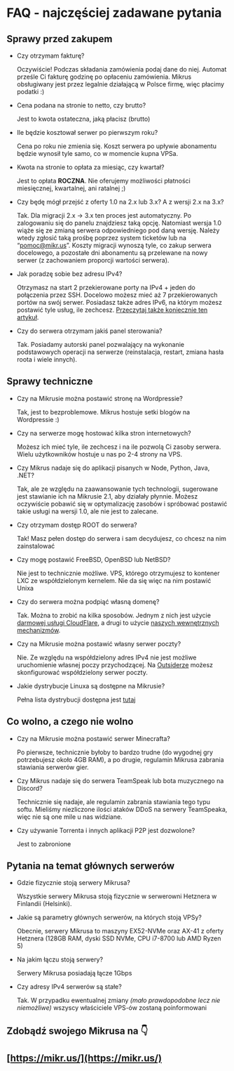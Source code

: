 # FAQ - najczęściej zadawane pytania

## Sprawy przed zakupem

- Czy otrzymam fakturę?
    
    Oczywiście! Podczas składania zamówienia podaj dane do niej. Automat prześle Ci fakturę godzinę po opłaceniu zamówienia. Mikrus obsługiwany jest przez legalnie działającą w Polsce firmę, więc płacimy podatki :) 
    
- Cena podana na stronie to netto, czy brutto?
    
    Jest to kwota ostateczna, jaką płacisz (brutto)
    
- Ile będzie kosztował serwer po pierwszym roku?
    
    Cena po roku nie zmienia się. Koszt serwera po upływie abonamentu będzie wynosił tyle samo, co w momencie kupna VPSa.
    
- Kwota na stronie to opłata za miesiąc, czy kwartał?
    
    Jest to opłata **ROCZNA**. Nie oferujemy możliwości płatności miesięcznej, kwartalnej, ani ratalnej ;)
    
- Czy będę mógł przejść z oferty 1.0 na 2.x lub 3.x? A z wersji 2.x na 3.x?
    
    Tak. Dla migracji 2.x → 3.x ten proces jest automatyczny. Po zalogowaniu się do panelu znajdziesz taką opcję. Natomiast wersja 1.0 wiąże się ze zmianą serwera odpowiedniego pod daną wersję. Należy wtedy zgłosić taką prośbę poprzez system ticketów lub na “pomoc@mikr.us”.
    Koszty migracji wynoszą tyle, co zakup serwera docelowego, a pozostałe dni abonamentu są przelewane na nowy serwer (z zachowaniem proporcji wartości serwera).
    
- Jak poradzę sobie bez adresu IPv4?
    
    Otrzymasz na start 2 przekierowane porty na IPv4 + jeden do połączenia przez SSH. Docelowo możesz mieć aż 7 przekierowanych portów na swój serwer. Posiadasz także adres IPv6, na którym możesz postawić tyle usług, ile zechcesz. [Przeczytaj także koniecznie ten artykuł](../o_co_chodzi_z_ipv6).
    
- Czy do serwera otrzymam jakiś panel sterowania?
    
    Tak. Posiadamy autorski panel pozwalający na wykonanie podstawowych operacji na serwerze (reinstalacja, restart, zmiana hasła roota i wiele innych).
    

## Sprawy techniczne

- Czy na Mikrusie można postawić stronę na Wordpressie?
    
    Tak, jest to bezproblemowe. Mikrus hostuje setki blogów na Wordpressie :) 
    
- Czy na serwerze mogę hostować kilka stron internetowych?
    
    Możesz ich mieć tyle, ile zechcesz i na ile pozwolą Ci zasoby serwera. Wielu użytkowników hostuje u nas po 2-4 strony na VPS.
    
- Czy Mikrus nadaje się do aplikacji pisanych w Node, Python, Java, .NET?
    
    Tak, ale ze względu na zaawansowanie tych technologii, sugerowane jest stawianie ich na Mikrusie 2.1, aby działały płynnie. Możesz oczywiście pobawić się w optymalizację zasobów i spróbować postawić takie usługi na wersji 1.0, ale nie jest to zalecane.
    
- Czy otrzymam dostęp ROOT do serwera?
    
    Tak! Masz pełen dostęp do serwera i sam decydujesz, co chcesz na nim zainstalować
    
- Czy mogę postawić FreeBSD, OpenBSD lub NetBSD?
    
    Nie jest to technicznie możliwe. VPS, którego otrzymujesz to kontener LXC ze współdzielonym kernelem. Nie da się więc na nim postawić Unixa
    
- Czy do serwera można podpiąć własną domenę?
    
    Tak. Można to zrobić na kilka sposobów. Jednym z nich jest użycie [darmowej usługi CloudFlare](../podpiecie_domeny_przez_cloudflare), a drugi to użycie [naszych wewnętrznych mechanizmów](../cytrus).

- Czy na Mikrusie można postawić własny serwer poczty?

    Nie. Ze względu na współdzielony adres IPv4 nie jest możliwe uruchomienie własnej poczy przychodzącej. Na [Outsiderze](../outsider) możesz skonfigurować współdzielony serwer poczty. 

- Jakie dystrybucje Linuxa są dostępne na Mikrusie?
    
    Pełna lista dystrybucji dostępna jest [tutaj](../dystrybucje_linuxa)
    

## Co wolno, a czego nie wolno

- Czy na Mikrusie można postawić serwer Minecrafta?
    
    Po pierwsze, technicznie byłoby to bardzo trudne (do wygodnej gry potrzebujesz około 4GB RAM), a po drugie, regulamin Mikrusa zabrania stawiania serwerów gier.
    
- Czy Mikrus nadaje się do serwera TeamSpeak lub bota muzycznego na Discord?
    
    Technicznie się nadaje, ale regulamin zabrania stawiania tego typu softu. Mieliśmy niezliczone ilości ataków DDoS na serwery TeamSpeaka, więc nie są one mile u nas widziane.
    
- Czy używanie Torrenta i innych aplikacji P2P jest dozwolone?
    
    Jest to zabronione
    

## Pytania na temat głównych serwerów

- Gdzie fizycznie stoją serwery Mikrusa?
    
    Wszystkie serwery Mikrusa stoją fizycznie w serwerowni Hetznera w Finlandii (Helsinki).
    
- Jakie są parametry głównych serwerów, na których stoją VPSy?
    
    Obecnie, serwery Mikrusa to maszyny EX52-NVMe oraz AX-41 z oferty Hetznera (128GB RAM, dyski SSD NVMe, CPU i7-8700 lub AMD Ryzen 5) 
    
- Na jakim łączu stoją serwery?
    
    Serwery Mikrusa posiadają łącze 1Gbps

- Czy adresy IPv4 serwerów są stałe?

    Tak. W przypadku ewentualnej zmiany *(mało prawdopodobne lecz nie niemożliwe)* wszyscy właściciele VPS-ów zostaną poinformowani
    

## Zdobądź swojego Mikrusa na 👇

## [https://mikr.us/](https://mikr.us/)